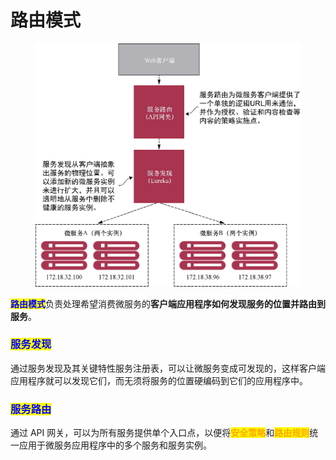 # 路由模式

<figure><img src="../../../../.gitbook/assets/image (3) (1) (1) (1) (1) (1) (1).png" alt="" width="563"><figcaption></figcaption></figure>

<mark style="color:blue;">**路由模式**</mark>负责处理希望消费微服务的**客户端应用程序如何发现服务的位置并路由到服务**。

### <mark style="color:blue;">**服务发现**</mark>

通过服务发现及其关键特性服务注册表，可以让微服务变成可发现的，这样客户端应用程序就可以发现它们，而无须将服务的位置硬编码到它们的应用程序中。

### <mark style="color:blue;">**服务路由**</mark>

通过 API 网关，可以为所有服务提供单个入口点，以便将<mark style="color:orange;">**安全策略**</mark>和<mark style="color:orange;">**路由规则**</mark>统一应用于微服务应用程序中的多个服务和服务实例。
